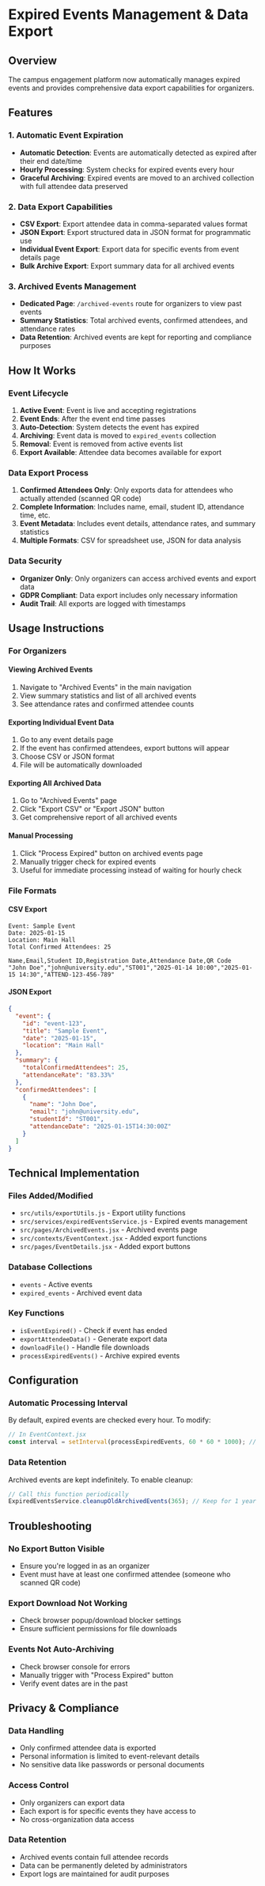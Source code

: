 # Expired Events Management & Data Export

## Overview

The campus engagement platform now automatically manages expired events and provides comprehensive data export capabilities for organizers.

## Features

### 1. Automatic Event Expiration
- **Automatic Detection**: Events are automatically detected as expired after their end date/time
- **Hourly Processing**: System checks for expired events every hour
- **Graceful Archiving**: Expired events are moved to an archived collection with full attendee data preserved

### 2. Data Export Capabilities
- **CSV Export**: Export attendee data in comma-separated values format
- **JSON Export**: Export structured data in JSON format for programmatic use
- **Individual Event Export**: Export data for specific events from event details page
- **Bulk Archive Export**: Export summary data for all archived events

### 3. Archived Events Management
- **Dedicated Page**: `/archived-events` route for organizers to view past events
- **Summary Statistics**: Total archived events, confirmed attendees, and attendance rates
- **Data Retention**: Archived events are kept for reporting and compliance purposes

## How It Works

### Event Lifecycle
1. **Active Event**: Event is live and accepting registrations
2. **Event Ends**: After the event end time passes
3. **Auto-Detection**: System detects the event has expired
4. **Archiving**: Event data is moved to `expired_events` collection
5. **Removal**: Event is removed from active events list
6. **Export Available**: Attendee data becomes available for export

### Data Export Process
1. **Confirmed Attendees Only**: Only exports data for attendees who actually attended (scanned QR code)
2. **Complete Information**: Includes name, email, student ID, attendance time, etc.
3. **Event Metadata**: Includes event details, attendance rates, and summary statistics
4. **Multiple Formats**: CSV for spreadsheet use, JSON for data analysis

### Data Security
- **Organizer Only**: Only organizers can access archived events and export data
- **GDPR Compliant**: Data export includes only necessary information
- **Audit Trail**: All exports are logged with timestamps

## Usage Instructions

### For Organizers

#### Viewing Archived Events
1. Navigate to "Archived Events" in the main navigation
2. View summary statistics and list of all archived events
3. See attendance rates and confirmed attendee counts

#### Exporting Individual Event Data
1. Go to any event details page
2. If the event has confirmed attendees, export buttons will appear
3. Choose CSV or JSON format
4. File will be automatically downloaded

#### Exporting All Archived Data
1. Go to "Archived Events" page
2. Click "Export CSV" or "Export JSON" button
3. Get comprehensive report of all archived events

#### Manual Processing
1. Click "Process Expired" button on archived events page
2. Manually trigger check for expired events
3. Useful for immediate processing instead of waiting for hourly check

### File Formats

#### CSV Export
```csv
Event: Sample Event
Date: 2025-01-15
Location: Main Hall
Total Confirmed Attendees: 25

Name,Email,Student ID,Registration Date,Attendance Date,QR Code
"John Doe","john@university.edu","ST001","2025-01-14 10:00","2025-01-15 14:30","ATTEND-123-456-789"
```

#### JSON Export
```json
{
  "event": {
    "id": "event-123",
    "title": "Sample Event",
    "date": "2025-01-15",
    "location": "Main Hall"
  },
  "summary": {
    "totalConfirmedAttendees": 25,
    "attendanceRate": "83.33%"
  },
  "confirmedAttendees": [
    {
      "name": "John Doe",
      "email": "john@university.edu",
      "studentId": "ST001",
      "attendanceDate": "2025-01-15T14:30:00Z"
    }
  ]
}
```

## Technical Implementation

### Files Added/Modified
- `src/utils/exportUtils.js` - Export utility functions
- `src/services/expiredEventsService.js` - Expired events management
- `src/pages/ArchivedEvents.jsx` - Archived events page
- `src/contexts/EventContext.jsx` - Added export functions
- `src/pages/EventDetails.jsx` - Added export buttons

### Database Collections
- `events` - Active events
- `expired_events` - Archived event data

### Key Functions
- `isEventExpired()` - Check if event has ended
- `exportAttendeeData()` - Generate export data
- `downloadFile()` - Handle file downloads
- `processExpiredEvents()` - Archive expired events

## Configuration

### Automatic Processing Interval
By default, expired events are checked every hour. To modify:
```javascript
// In EventContext.jsx
const interval = setInterval(processExpiredEvents, 60 * 60 * 1000); // 1 hour
```

### Data Retention
Archived events are kept indefinitely. To enable cleanup:
```javascript
// Call this function periodically
ExpiredEventsService.cleanupOldArchivedEvents(365); // Keep for 1 year
```

## Troubleshooting

### No Export Button Visible
- Ensure you're logged in as an organizer
- Event must have at least one confirmed attendee (someone who scanned QR code)

### Export Download Not Working
- Check browser popup/download blocker settings
- Ensure sufficient permissions for file downloads

### Events Not Auto-Archiving
- Check browser console for errors
- Manually trigger with "Process Expired" button
- Verify event dates are in the past

## Privacy & Compliance

### Data Handling
- Only confirmed attendee data is exported
- Personal information is limited to event-relevant details
- No sensitive data like passwords or personal documents

### Access Control
- Only organizers can export data
- Each export is for specific events they have access to
- No cross-organization data access

### Data Retention
- Archived events contain full attendee records
- Data can be permanently deleted by administrators
- Export logs are maintained for audit purposes
